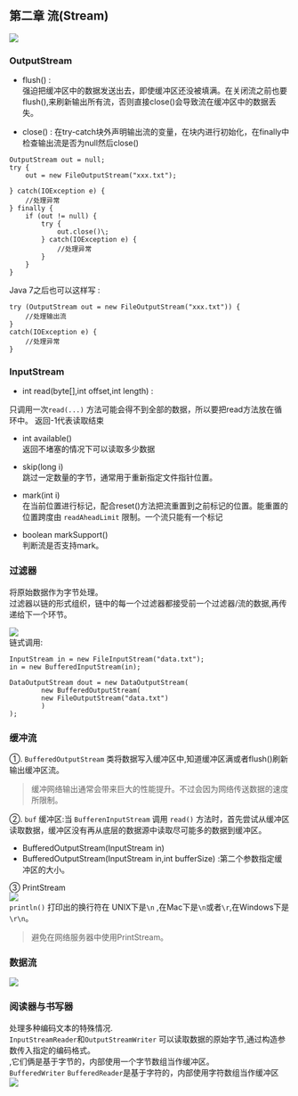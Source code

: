 ## 第二章 流(Stream)  
![](http://img.it610.com/image/info5/9107a4f82d3f49888cde3f339517a19a.jpg)  


### OutputStream  
- flush() :  
 强迫把缓冲区中的数据发送出去，即使缓冲区还没被填满。在关闭流之前也要flush(),来刷新输出所有流，否则直接close()会导致流在缓冲区中的数据丢失。  
 
 
- close() :
在try-catch块外声明输出流的变量，在块内进行初始化，在finally中检查输出流是否为null然后close() 

```
OutputStream out = null;
try {
    out = new FileOutputStream("xxx.txt");
    
} catch(IOException e) {
    //处理异常
} finally {
    if (out != null) {
        try {
            out.close()\;
        } catch(IOException e) {
            //处理异常
        }
    }
} 
```  

Java 7之后也可以这样写 : 
```
try (OutputStream out = new FileOutputStream("xxx.txt")) {
    //处理输出流
}
catch(IOException e) {
    //处理异常
}    
```   



### InputStream  
- int read(byte[],int offset,int length) :   

只调用一次`read(...)` 方法可能会得不到全部的数据，所以要把read方法放在循环中。 返回-1代表读取结束
 
- int available()  
返回不堵塞的情况下可以读取多少数据  

- skip(long i)  
跳过一定数量的字节，通常用于重新指定文件指针位置。  

- mark(int i)  
在当前位置进行标记，配合reset()方法把流重置到之前标记的位置。能重置的位置跨度由 `readAheadLimit` 限制。一个流只能有一个标记  


- boolean markSupport()  
判断流是否支持mark。  


### 过滤器  
将原始数据作为字节处理。  
过滤器以链的形式组织，链中的每一个过滤器都接受前一个过滤器/流的数据,再传递给下一个环节。

![](http://ww1.sinaimg.cn/large/9c347cably1g4jc9poseaj20lf0mtqaj.jpg)    
链式调用:  
```
InputStream in = new FileInputStream("data.txt");
in = new BufferedInputStream(in);
```  

```
DataOutputStream dout = new DataOutputStream(
        new BufferedOutputStream(
        new FileOutputStream("data.txt")
        )
);
```  

### 缓冲流  
①. `BufferedOutputStream` 类将数据写入缓冲区中,知道缓冲区满或者flush()刷新输出缓冲区流。  
> 缓冲网络输出通常会带来巨大的性能提升。不过会因为网络传送数据的速度所限制。

 
②. `buf` 缓冲区:当 `BufferenInputStream` 调用 `read()` 方法时，首先尝试从缓冲区读取数据，缓冲区没有再从底层的数据源中读取尽可能多的数据到缓冲区。    
- BufferedOutputStream(InputStream in)  
- BufferedOutputStream(InputStream in,int bufferSize) :第二个参数指定缓冲区的大小。 
  
③ PrintStream  
![](https://ws1.sinaimg.cn/large/9c347cably1g4jj00xdh1j20lm0je7bf.jpg)  
`println()` 打印出的换行符在 UNIX下是`\n` ,在Mac下是`\n`或者`\r`,在Windows下是`\r\n`。  
> 避免在网络服务器中使用PrintStream。  


### 数据流  
![](https://ws1.sinaimg.cn/large/9c347cably1g4jj7jkcm9j20jy0890x1.jpg)  



### 阅读器与书写器
处理多种编码文本的特殊情况.  
`InputStreamReader`和`OutputStreamWriter` 可以读取数据的原始字节,通过构造参数传入指定的编码格式。  
,它们俩是基于字节的，内部使用一个字节数组当作缓冲区。  
`BufferedWriter` `BufferedReader`是基于字符的，内部使用字符数组当作缓冲区
![](https://ws1.sinaimg.cn/large/9c347cably1g4jjd2zqgij20m908pmzs.jpg)  





